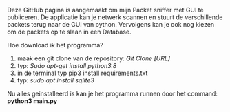 Deze GitHub pagina is aangemaakt om mijn Packet sniffer met GUI te publiceren. De applicatie kan je netwerk scannen en stuurt de verschillende packets terug naar de GUI van python.
Vervolgens kan je ook nog kiezen om de packets op te slaan in een Database. 

Hoe download ik het programma?

1. maak een git clone van de repository: _Git Clone [URL]_
2. typ: _Sudo apt-get install python3.8_
3. in de terminal typ pip3 install requirements.txt
4. typ: _sudo apt install sqlite3_

Nu alles geinstalleerd is kan je het programma runnen door het command: **python3 main.py**
